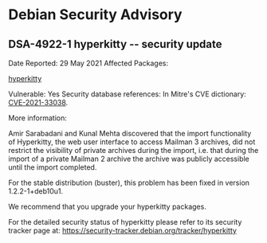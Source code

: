 
Debian Security Advisory
========================


DSA-4922-1 hyperkitty -- security update
----------------------------------------



Date Reported:
29 May 2021
Affected Packages:

[hyperkitty](https://packages.debian.org/src:hyperkitty)

Vulnerable:
Yes
Security database references:
In Mitre's CVE dictionary: [CVE-2021-33038](https://security-tracker.debian.org/tracker/CVE-2021-33038).  

More information:

Amir Sarabadani and Kunal Mehta discovered that the import functionality
of Hyperkitty, the web user interface to access Mailman 3 archives, did
not restrict the visibility of private archives during the import, i.e.
that during the import of a private Mailman 2 archive the archive was
publicly accessible until the import completed.


For the stable distribution (buster), this problem has been fixed in
version 1.2.2-1+deb10u1.


We recommend that you upgrade your hyperkitty packages.


For the detailed security status of hyperkitty please refer to
its security tracker page at:
<https://security-tracker.debian.org/tracker/hyperkitty>





